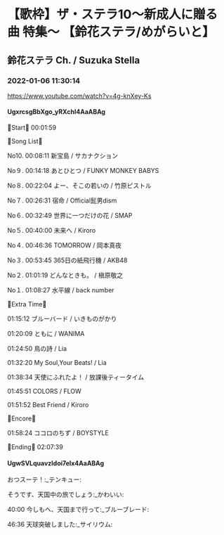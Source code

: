 # 【歌枠】ザ・ステラ10〜新成人に贈る曲 特集〜 【鈴花ステラ/めがらいと】

## 鈴花ステラ Ch. / Suzuka Stella

### 2022-01-06 11:30:14

https://www.youtube.com/watch?v=4g-knXey-Ks

#### UgxrcsgBbXgo_yRXchl4AaABAg

🔔Start🔔 00:01:59



🔔Song List🔔

No10. 00:08:11 新宝島 / サカナクション

No９. 00:14:18 あとひとつ / FUNKY MONKEY BABYS

No８. 00:22:04 よー、そこの若いの / 竹原ピストル

No７. 00:26:31 宿命 / Official髭男dism

No６. 00:32:49 世界に一つだけの花 / SMAP

No５. 00:40:00 未来へ / Kiroro

No４. 00:46:36 TOMORROW / 岡本真夜

No３. 00:53:45 365日の紙飛行機 / AKB48

No２. 01:01:19 どんなときも。 / 槇原敬之

No１. 01:08:27 水平線 / back number



🔔Extra Time🔔

01:15:12 ブルーバード / いきものがかり

01:20:09 ともに / WANIMA

01:24:50 鳥の詩 / Lia

01:32:20 My Soul,Your Beats! / Lia

01:38:34 天使にふれたよ！ / 放課後ティータイム

01:45:51 COLORS / FLOW

01:51:52 Best Friend / Kiroro



🔔Encore🔔

01:58:24 ココロのちず / BOYSTYLE



🔔Ending🔔 02:07:39



#### UgwSVLquavzIdoi7eIx4AaABAg

おつスーテ！:_テンキュー:

そうです、天国中の旅でしょう:_かわいい:

40:00 今しもへ、天国まで行って:_ブルーブレード:

46:36 天球突破しました:_サイリウム:

